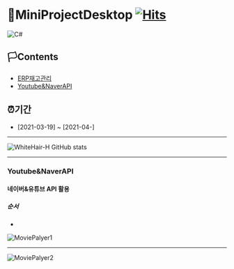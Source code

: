 

# 🚩MiniProjectDesktop                                                [![Hits](https://hits.seeyoufarm.com/api/count/incr/badge.svg?url=https%3A%2F%2Fgithub.com%2Fgjbae1212%2Fhit-counter)](https://hits.seeyoufarm.com)                    

<img alt="C#" src="https://img.shields.io/badge/c%23%20-%23239120.svg?&style=for-the-badge&logo=c-sharp&logoColor=white"/>


## 🏳Contents
- [ERP재고관리](#ERP재고관리)
- [Youtube&NaverAPI](#Youtube&NaverAPI)

## ⏰기간
- [2021-03-19] ~ [2021-04-]

--------------------------

![WhiteHair-H GitHub stats](https://github-readme-stats.vercel.app/api?username=anuraghazra&theme=kacho_ga&show_icons=true)

--------------------------

### Youtube&NaverAPI
#### 네이버&유튜브 API 활용
##### 순서
- 

![MoviePalyer1](https://github.com/WhiteHair-H/MiniProjectDesktop/blob/main/WpfMiniProject/NaverMovieFinderApp/Player/MiniProject1.gif "MoviePalyer1")

--------------------------

![MoviePalyer2](https://github.com/WhiteHair-H/MiniProjectDesktop/blob/main/WpfMiniProject/NaverMovieFinderApp/Player/MiniProject2.gif "MoviePalyer2")
